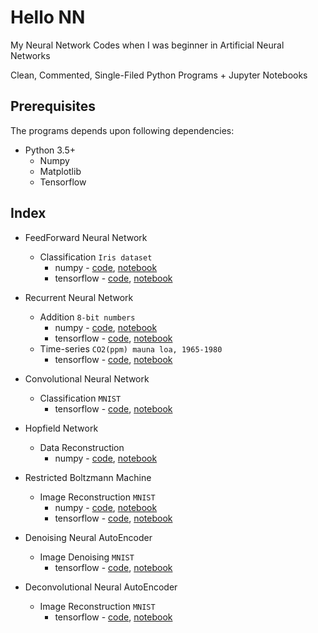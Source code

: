 # Hello NN

My Neural Network Codes when I was beginner in Artificial Neural Networks

Clean, Commented, Single-Filed Python Programs + Jupyter Notebooks

## Prerequisites

The programs depends upon following dependencies:

* Python 3.5+
   * Numpy
   * Matplotlib
   * Tensorflow

## Index


* FeedForward Neural Network
    * Classification `Iris dataset`
        * numpy - [code](Feedforward-NeuralNet/code/np_nn_iris_classification.py), [notebook](Feedforward-NeuralNet/np_nn_iris_classification.ipynb)
        * tensorflow - [code](Feedforward-NeuralNet/code/tf_nn_iris_classification.py), [notebook](Feedforward-NeuralNet/tf_nn_iris_classification.ipynb)

* Recurrent Neural Network
    * Addition `8-bit numbers`
        * numpy - [code](Recurrent-NeuralNet/code/np_rnn_addition.py), [notebook](Recurrent-NeuralNet/np_rnn_addition.ipynb)
        * tensorflow - [code](Recurrent-NeuralNet/code/tf_rnn_addition.py), [notebook](Recurrent-NeuralNet/tf_rnn_addition.ipynb)
    * Time-series `CO2(ppm) mauna loa, 1965-1980`
        * tensorflow - [code](Recurrent-NeuralNet/code/tf_lstm_climate_timeseries.py), [notebook](Recurrent-NeuralNet/tf_lstm_climate_timeseries.ipynb)

* Convolutional Neural Network
    * Classification `MNIST`
        * tensorflow - [code](Convolutional-NeuralNet/code/tf_cnn_mnist_classification.py), [notebook](Convolutional-NeuralNet/tf_cnn_mnist_classification.ipyn)

* Hopfield Network
    * Data Reconstruction
        * numpy - [code](Hopfield-Network/code/np_hnn_reconstruction.py), [notebook](Hopfield-Network/np_hnn_reconstruction.ipynb)

* Restricted Boltzmann Machine
    * Image Reconstruction `MNIST`
        * numpy - [code](Restricted-Boltzmann-Machine/code/np_rbm_mnist_reconstruction.py), [notebook](Restricted-Boltzmann-Machine/np_rbm_mnist_reconstruction.ipynb)
        * tensorflow - [code](Restricted-Boltzmann-Machine/code/tf_rbm_mnist_reconstruction.py), [notebook](Restricted-Boltzmann-Machine/tf_rbm_mnist_reconstruction.ipynb)

* Denoising Neural AutoEncoder
    * Image Denoising `MNIST`
        * tensorflow - [code](Denoising-Autoencoder/code/tf_dae_mnist_reconstruction.py), [notebook](Denoising-Autoencoder/tf_dae_mnist_reconstruction.ipynb)

* Deconvolutional Neural AutoEncoder
    * Image Reconstruction `MNIST`
        * tensorflow - [code](Deconvolutional-Autoencoder/code/tf_dcae_mnist_reconstruction.py), [notebook](Deconvolutional-Autoencoder/tf_dcae_mnist_reconstruction.ipynb)
